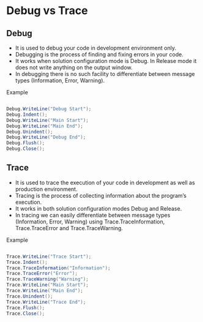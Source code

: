 # Debug vs	Trace

## Debug

* It is used to debug your code in development environment only.
* Debugging is the process of finding and fixing errors in your code.
* It works when solution configuration mode is Debug. In Release mode it does not write anything on the output window.
* In debugging there is no such facility to differentiate between message types (Information, Error, Warning).

Example

```csharp

Debug.WriteLine("Debug Start");
Debug.Indent();            
Debug.WriteLine("Main Start");          
Debug.WriteLine("Main End");
Debug.Unindent();
Debug.WriteLine("Debug End");
Debug.Flush();
Debug.Close();

```

## Trace

* It is used to trace the execution of your code in development as well as production environment.
* Tracing is the process of collecting information about the program’s execution.
* It works in both solution configuration modes Debug and Release.
* In tracing we can easily differentiate between message types (Information, Error, Warning) using  Trace.TraceInformation, Trace.TraceError and Trace.TraceWarning.

Example

```csharp

Trace.WriteLine("Trace Start");         
Trace.Indent();
Trace.TraceInformation("Information");
Trace.TraceError("Error");
Trace.TraceWarning("Warning");
Trace.WriteLine("Main Start");
Trace.WriteLine("Main End");
Trace.Unindent();
Trace.WriteLine("Trace End");
Trace.Flush();
Trace.Close();

```
